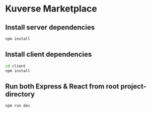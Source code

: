 # Kuverse Marketplace

## Install server dependencies

```bash
npm install
```

## Install client dependencies

```bash
cd client
npm install
```

## Run both Express & React from root project-directory

```bash
npm run dev
```